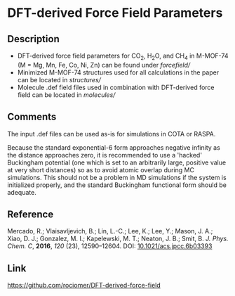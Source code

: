 # DFT-derived Force Field Parameters

## Description

+ DFT-derived force field parameters for CO<sub>2</sub>, H<sub>2</sub>O, and
 CH<sub>4</sub> in M-MOF-74 (M = Mg, Mn, Fe, Co, Ni, Zn) can be found under
 *forcefield/*
+ Minimized M-MOF-74 structures used for all calculations in the paper can be
 located in *structures/*
+ Molecule .def field files used in combination with DFT-derived force field
 can be located in *molecules/*

## Comments
The input .def files can be used as-is for simulations in COTA or RASPA.

Because the standard exponential-6 form approaches negative infinity as the
 distance approaches zero, it is recommended to use a 'hacked' Buckingham
 potential (one which is set to an arbitrarily large, positive value at very
 short distances) so as to avoid atomic overlap during MC simulations. This
 should not be a problem in MD simulations if the system is initialized
 properly, and the standard Buckingham functional form should be adequate.

## Reference
Mercado, R.; Vlaisavljevich, B.; Lin, L.-C.; Lee, K.; Lee, Y.; Mason, J. A.;
 Xiao, D. J.; Gonzalez, M. I.; Kapelewski, M. T.; Neaton, J. B.; Smit, B.
 *J. Phys. Chem. C*, **2016**, *120* (23), 12590–12604.
DOI: [10.1021/acs.jpcc.6b03393](http://dx.doi.org/10.1021/acs.jpcc.6b03393)

## Link 
https://github.com/rociomer/DFT-derived-force-field

